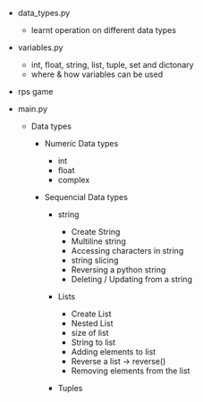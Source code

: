 - data_types.py

  - learnt operation on different data types

- variables.py

  - int, float, string, list, tuple, set and dictonary
  - where & how variables can be used

- rps game

- main.py

  - Data types

    - Numeric Data types

      - int
      - float
      - complex

    - Sequencial Data types

      - string

        - Create String
        - Multiline string
        - Accessing characters in string
        - string slicing
        - Reversing a python string
        - Deleting / Updating from a string

      - Lists

        - Create List
        - Nested List
        - size of list
        - String to list
        - Adding elements to list
        - Reverse a list -> reverse()
        - Removing elements from the list

      - Tuples
